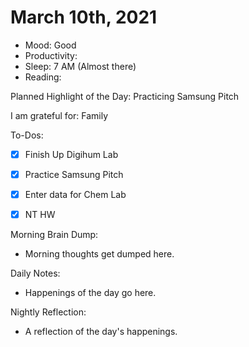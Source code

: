 # March 10th, 2021

- Mood: Good
- Productivity: 
- Sleep: 7 AM (Almost there)
- Reading: 

Planned Highlight of the Day: Practicing Samsung Pitch

I am grateful for: Family

To-Dos:
- [x] Finish Up Digihum Lab
- [x] Practice Samsung Pitch
- [x] Enter data for Chem Lab
- [x] NT HW


Morning Brain Dump:
- Morning thoughts get dumped here.

Daily Notes:
- Happenings of the day go here.


Nightly Reflection: 
- A reflection of the day's happenings.





